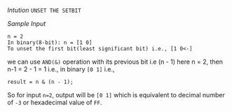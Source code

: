 *Intution*
```UNSET THE SETBIT```


*Sample Input*
```case1: 
n = 2
In binary(8-bit): n = [1 0] 
To unset the first bit(least significant bit) i.e., [1 0<-]
```
we can use ``AND(&)`` operation with its previous bit i.e (n - 1)
here n = 2, then n-1 = 2 - 1 = 1 i.e., in binary ```[0 1]```
i.e., 
```
result = n & (n - 1);
```
So for input `n=2`, output will be `[0 1]` which is equivalent to decimal number of `-3` or hexadecimal value of `FF`.